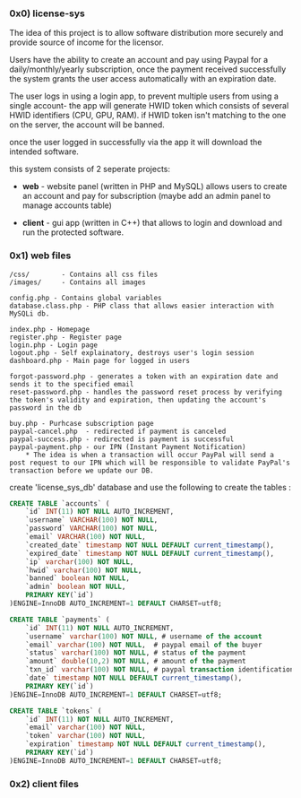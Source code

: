 ### 0x0) license-sys

The idea of this project is to allow software distribution more securely and provide source of income for the licensor.

Users have the ability to create an account and pay using Paypal for a daily/monthly/yearly subscription, 
once the payment received successfully the system grants the user access automatically with an expiration date.

The user logs in using a login app, to prevent multiple users from using a single account- the app 
will generate HWID token which consists of several HWID identifiers (CPU, GPU, RAM).
if HWID token isn't matching to the one on the server, the account will be banned.

once the user logged in successfully via the app it will download the intended software.

this system consists of 2 seperate projects:

* **web** - website panel (written in PHP and MySQL) allows users to create an account and pay for subscription (maybe add an admin panel to manage accounts table)

* **client** - gui app (written in C++) that allows to login and download and run the protected software. 

### 0x1) web files

```
/css/        - Contains all css files
/images/     - Contains all images

config.php - Contains global variables
database.class.php - PHP class that allows easier interaction with MySQLi db.

index.php - Homepage
register.php - Register page
login.php - Login page
logout.php - Self explainatory, destroys user's login session
dashboard.php - Main page for logged in users 

forgot-password.php - generates a token with an expiration date and sends it to the specified email
reset-password.php - handles the password reset process by verifying the token's validity and expiration, then updating the account's password in the db

buy.php - Purhcase subscription page
paypal-cancel.php  - redirected if payment is canceled
paypal-success.php - redirected is payment is successful
paypal-payment.php - our IPN (Instant Payment Notification) 
    * The idea is when a transaction will occur PayPal will send a post request to our IPN which will be responsible to validate PayPal's transaction before we update our DB.

```

create 'license_sys_db' database and use the following to create the tables : 

```sql
CREATE TABLE `accounts` (
    `id` INT(11) NOT NULL AUTO_INCREMENT,
    `username` VARCHAR(100) NOT NULL,
    `password` VARCHAR(100) NOT NULL,
    `email` VARCHAR(100) NOT NULL,
    `created_date` timestamp NOT NULL DEFAULT current_timestamp(),
    `expired_date` timestamp NOT NULL DEFAULT current_timestamp(),
    `ip` varchar(100) NOT NULL,
    `hwid` varchar(100) NOT NULL,
    `banned` boolean NOT NULL,
    `admin` boolean NOT NULL,
    PRIMARY KEY(`id`)
)ENGINE=InnoDB AUTO_INCREMENT=1 DEFAULT CHARSET=utf8;

CREATE TABLE `payments` (
    `id` INT(11) NOT NULL AUTO_INCREMENT,
    `username` varchar(100) NOT NULL, # username of the account
    `email` varchar(100) NOT NULL,  # paypal email of the buyer
    `status` varchar(100) NOT NULL, # status of the payment
    `amount` double(10,2) NOT NULL, # amount of the payment
    `txn_id` varchar(100) NOT NULL, # paypal transaction identification number for the payment
    `date` timestamp NOT NULL DEFAULT current_timestamp(),
    PRIMARY KEY(`id`)
)ENGINE=InnoDB AUTO_INCREMENT=1 DEFAULT CHARSET=utf8;

CREATE TABLE `tokens` (
    `id` INT(11) NOT NULL AUTO_INCREMENT,
    `email` varchar(100) NOT NULL,
    `token` varchar(100) NOT NULL,
    `expiration` timestamp NOT NULL DEFAULT current_timestamp(),
    PRIMARY KEY(`id`)
)ENGINE=InnoDB AUTO_INCREMENT=1 DEFAULT CHARSET=utf8;


```

### 0x2) client files
